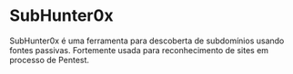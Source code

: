 # SubHunter0x
SubHunter0x é uma ferramenta para descoberta de subdomínios usando fontes passivas. Fortemente usada para reconhecimento de sites em processo de Pentest.
